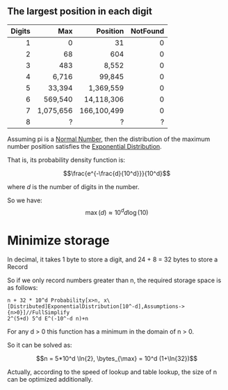 ## The largest position in each digit

| Digits |       Max |    Position | NotFound |
|-------:|----------:|------------:|---------:|
|      1 |         0 |          31 |        0 |
|      2 |        68 |         604 |        0 |
|      3 |       483 |       8,552 |        0 |
|      4 |     6,716 |      99,845 |        0 |
|      5 |    33,394 |   1,369,559 |        0 |
|      6 |   569,540 |  14,118,306 |        0 |
|      7 | 1,075,656 | 166,100,499 |        0 |
|      8 |         ? |           ? |        ? |

Assuming pi is a [Normal Number](https://en.wikipedia.org/wiki/Normal_number), then the distribution of the maximum
number position satisfies the [Exponential Distribution](https://en.wikipedia.org/wiki/Exponential_distribution).

That is, its probability density function is:

$$\frac{e^{-\frac{d}{10^d}}}{10^d}$$

where $d$ is the number of digits in the number.

So we have:
$$\max(d)\approx 10^d d \log (10)$$

# Minimize storage

In decimal, it takes 1 byte to store a digit, and 24 + 8 = 32 bytes to store a Record

So if we only record numbers greater than n, the required storage space is as follows:

```wolfram
n + 32 * 10^d Probability[x>n, x\[Distributed]ExponentialDistribution[10^-d],Assumptions->{n>0}]//FullSimplify
2^(5+d) 5^d E^(-10^-d n)+n
```

For any d > 0 this function has a minimum in the domain of n > 0.

So it can be solved as:

$$n = 5*10^d \ln{2}, \bytes_{\max} = 10^d (1+\ln{32})$$

Actually, according to the speed of lookup and table lookup, the size of n can be optimized additionally.
